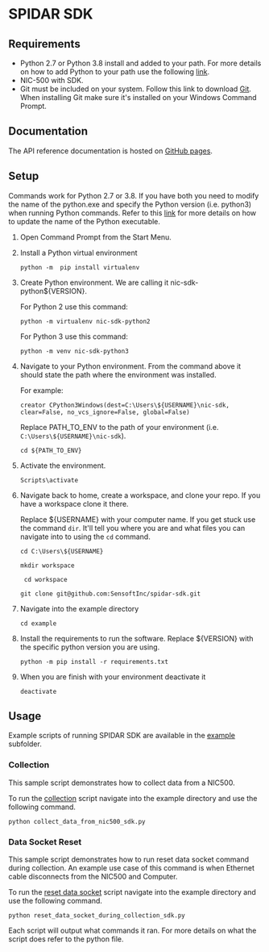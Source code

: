 # SPIDAR SDK


## Requirements 

* Python 2.7 or Python 3.8 install and added to your path. For more details on how to add Python to your path use the 
  following
  [link](https://datascience.com.co/how-to-install-python-2-7-and-3-6-in-windows-10-add-python-path-281e7eae62a). 
* NIC-500 with SDK.  
* Git must be included on your system. Follow this link to download [Git](https://git-scm.com/downloads). When 
  installing Git make sure it's installed on your Windows Command Prompt. 

## Documentation

The API reference documentation is hosted on [GitHub pages](https://sensoftinc.github.io/spidar-sdk).

## Setup 

Commands work for Python 2.7 or 3.8. If you have both you need to modify the name of the python.exe and specify the 
Python version (i.e. python3) when running Python commands. Refer to this 
[link](https://datascience.com.co/how-to-install-python-2-7-and-3-6-in-windows-10-add-python-path-281e7eae62a) for more 
details on how to update the name of the Python executable.

1. Open Command Prompt from the Start Menu. 
   
2. Install a Python virtual environment 

    ```python -m  pip install virtualenv```

3. Create Python environment. We are calling it nic-sdk-python${VERSION}.  

    For Python 2 use this command:

    ```python -m virtualenv nic-sdk-python2```

    For Python 3 use this command: 

    ```python -m venv nic-sdk-python3```

4. Navigate to your Python environment. From the command above it should state the path where the environment was 
   installed.

    For example:  

    ```creator CPython3Windows(dest=C:\Users\${USERNAME}\nic-sdk, clear=False, no_vcs_ignore=False, global=False)```

    Replace PATH_TO_ENV to the path of your environment (i.e. `C:\Users\${USERNAME}\nic-sdk`). 

    ```cd ${PATH_TO_ENV}```

5. Activate the environment.
   
    ```Scripts\activate```  

6. Navigate back to home, create a workspace, and clone your repo. If you have a workspace clone it there. 

    Replace ${USERNAME} with your computer name.  If you get stuck use the command ```dir```. It'll tell you where you 
    are and what files you can navigate into to using the ```cd``` command. 

    ``` cd C:\Users\${USERNAME} ```

    ``` mkdir workspace ```

    ``` cd workspace```

    ```git clone git@github.com:SensoftInc/spidar-sdk.git```

7. Navigate into the example directory 

    ```cd example```

8. Install the requirements to run the software. Replace ${VERSION} with the specific python version you are using.

    ```python -m pip install -r requirements.txt```

9. When you are finish with your environment deactivate it

    ```deactivate```
 

## Usage 

Example scripts of running SPIDAR SDK are available in the [example](example/) subfolder.

### Collection

This sample script demonstrates how to collect data from a NIC500.

To run the [collection](example/collect_data_from_nic500_sdk.py) script navigate into the example directory and use the 
following command. 

```python collect_data_from_nic500_sdk.py```

### Data Socket Reset 

This sample script demonstrates how to run reset data socket command during collection. An example use case of this 
command is when Ethernet cable disconnects from the NIC500 and Computer.  

To run the [reset data socket](example/reset_data_socket_during_collection_sdk.py) script navigate into the example 
directory and use the following command. 

```python reset_data_socket_during_collection_sdk.py```

Each script will output what commands it ran. For more details on what the script does refer to the python file.
